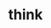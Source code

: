 ---
layout: playlist
title: think
section: College
embed: <iframe src="https://open.spotify.com/embed/playlist/5FEQyKd66k6Ae9MRi9Wmhp" width="300" height="380" frameborder="0" allowtransparency="true" allow="encrypted-media"></iframe>
story: junior summer
order: 14
---